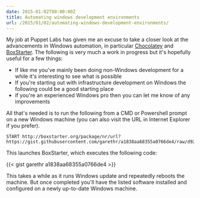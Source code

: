 ```yaml
---
date: 2015-01-02T00:00:00Z
title: Automating windows development environments
url: /2015/01/02/automating-windows-development-environments/
---
```


My job at Puppet Labs has given me an excuse to take a closer look at
the advancements in Windows automation, in particular [Chocolatey]( https://chocolatey.org/)
and [BoxStarter](http://boxstarter.org/). The following is very much a work
in progress but it's hopefully useful for a few things:

* If like me you've mainly been doing non-Windows development for a
while it's interesting to see what is possible
* If you're starting out with infrastructure development on Windows the
following could be a good starting place
* if you're an experienced Windows pro then you can let me know of any
improvements

All that's needed is to run the following from a CMD or Powershell
prompt on a new Windows machine (you can also visit the URL in Internet
Explorer if you prefer).

    START http://boxstarter.org/package/nr/url?https://gist.githubusercontent.com/garethr/a1838aa68355a0766de4/raw/d92b41ee9dcad68c079d24c64bac7d1d27cf37c7/garethr.ps1

This launches BoxStarter, which executes the following code:

{{< gist garethr a1838aa68355a0766de4 >}}

This takes a while as it runs Windows update and repeatedly reboots the
machine. But once completed you'll have the listed software installed
and configured on a newly up-to-date Windows machine.
